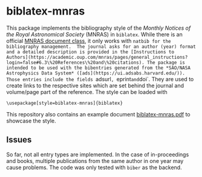 # biblatex-mnras

This package implements the bibliography style of the *Monthly Notices of the Royal Astronomical Society* (MNRAS) in `biblatex`. 
While there is an official [MNRAS document class](https://www.ctan.org/tex-archive/macros/latex/contrib/mnras), it only works with `natbib for the bibliography management. 
The journal asks for an author (year) format and a detailed description is provided in the [Instructions to Authors](https://academic.oup.com/mnras/pages/general_instructions?login=false#6.3\%20References\%20and\%20citations).
The package is intended to be used with the bibentries generated from the *SAO/NASA Astrophysics Data System* ([ads](https://ui.adsabs.harvard.edu/)). Those entries include the fields `adsurl`, `eprint` and `doi`. They are used to create links to the respective sites which are set behind the journal and volume/page part of the reference. The style can be loaded with

```
\usepackage[style=biblatex-mnras]{biblatex}
```

This repository also contains an example document [biblatex-mnras.pdf](https://github.com/fschmnn/biblatex-mnras/blob/main/biblatex-mnras.pdf) to showcase the style.


## Issues

So far, not all entry types are implemented. In the case of in-proceedings and books, multiple publications from the same author in one year may cause problems. The code was only tested with `biber` as the backend.